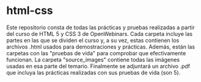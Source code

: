 # html-css

Este repositorio consta de todas las prácticas y pruebas realizadas a partir del curso de HTML 5 y CSS 3 de OpenWebinars.
Cada carpeta incluye las partes en las que se dividen el curso y, a su vez, estas contienen los archivos .html usados para demostraciones y prácticas. Además, están las carpetas con las "pruebas de vida" para comprobar que efectivamente funcionan. La carpeta "source_images" contiene todas las imágenes usadas en esa parte del temario. Finalmente se adjuntará un archivo .pdf que incluya las prácticas realizadas con sus pruebas de vida (son 5).

